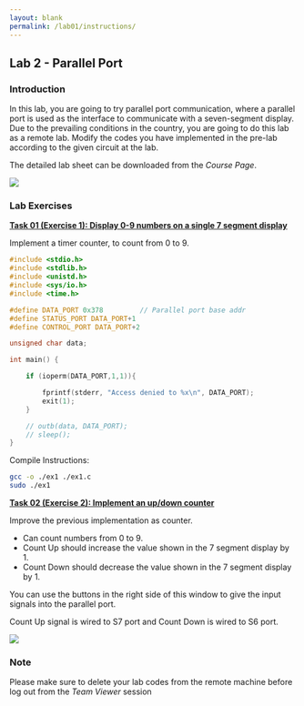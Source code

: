 ```yaml
---
layout: blank
permalink: /lab01/instructions/
---
```


<h2>Lab 2 - Parallel Port </h2>

<h3>Introduction</h3>

In this lab, you are going to try parallel port communication, where a parallel port is used as the interface to communicate with a seven-segment display. Due to the prevailing conditions in the country, you are going to do this lab as a remote lab. Modify the codes you have implemented in the pre-lab according to the given circuit at the lab.

The detailed lab sheet can be downloaded from the *Course Page*.

<div class="container">
<img src="{{ '/assets/img/parallel_port.gif' | relative_url }}" class="img img-thumb mr-auto" />
</div>

<h3>Lab Exercises</h3>

<b><u>Task 01 (Exercise 1): Display 0-9 numbers on a single 7 segment display</u></b>

Implement a timer counter, to count from 0 to 9.

```c
#include <stdio.h>
#include <stdlib.h>
#include <unistd.h>
#include <sys/io.h>
#include <time.h>

#define DATA_PORT 0x378         // Parallel port base addr
#define STATUS_PORT DATA_PORT+1
#define CONTROL_PORT DATA_PORT+2

unsigned char data;

int main() {

    if (ioperm(DATA_PORT,1,1)){

        fprintf(stderr, "Access denied to %x\n", DATA_PORT);
        exit(1);
    }

    // outb(data, DATA_PORT);
    // sleep();
}
```

Compile Instructions:

```bash
gcc -o ./ex1 ./ex1.c
sudo ./ex1
```


<b><u>Task 02 (Exercise 2): Implement an up/down counter</u></b>

Improve the previous implementation as counter.
- Can count numbers from 0 to 9.
- Count Up should increase the value shown in the 7 segment display by 1.
- Count Down should decrease the value shown in the 7 segment display by 1.

You can use the buttons in the right side of this window to give the input signals into the parallel port.

Count Up signal is wired to S7 port and Count Down is wired to S6 port.

<div class="container">
<img src="{{ '/assets/img/lab1_circuit.jpg' | relative_url }}" class="img img-thumb mr-auto" />
</div>

### Note

Please make sure to delete your lab codes from the remote machine before log out from the *Team Viewer* session
